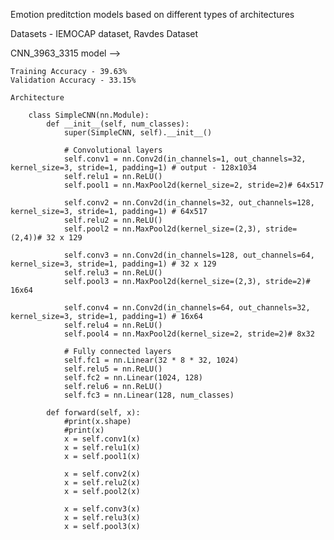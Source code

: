 Emotion preditction models based on different types of architectures

Datasets - IEMOCAP dataset, Ravdes Dataset

CNN_3963_3315 model -->

    Training Accuracy - 39.63%
    Validation Accuracy - 33.15%
    
    Architecture

        class SimpleCNN(nn.Module):
            def __init__(self, num_classes):
                super(SimpleCNN, self).__init__()
                
                # Convolutional layers
                self.conv1 = nn.Conv2d(in_channels=1, out_channels=32, kernel_size=3, stride=1, padding=1) # output - 128x1034
                self.relu1 = nn.ReLU()
                self.pool1 = nn.MaxPool2d(kernel_size=2, stride=2)# 64x517
                
                self.conv2 = nn.Conv2d(in_channels=32, out_channels=128, kernel_size=3, stride=1, padding=1) # 64x517
                self.relu2 = nn.ReLU()
                self.pool2 = nn.MaxPool2d(kernel_size=(2,3), stride=(2,4))# 32 x 129
                
                self.conv3 = nn.Conv2d(in_channels=128, out_channels=64, kernel_size=3, stride=1, padding=1) # 32 x 129
                self.relu3 = nn.ReLU()
                self.pool3 = nn.MaxPool2d(kernel_size=(2,3), stride=2)# 16x64
                
                self.conv4 = nn.Conv2d(in_channels=64, out_channels=32, kernel_size=3, stride=1, padding=1) # 16x64
                self.relu4 = nn.ReLU()
                self.pool4 = nn.MaxPool2d(kernel_size=2, stride=2)# 8x32
        
                # Fully connected layers
                self.fc1 = nn.Linear(32 * 8 * 32, 1024)
                self.relu5 = nn.ReLU()
                self.fc2 = nn.Linear(1024, 128)
                self.relu6 = nn.ReLU()
                self.fc3 = nn.Linear(128, num_classes)

            def forward(self, x):
                #print(x.shape)
                #print(x)
                x = self.conv1(x)
                x = self.relu1(x)
                x = self.pool1(x)
                
                x = self.conv2(x)
                x = self.relu2(x)
                x = self.pool2(x)
                
                x = self.conv3(x)
                x = self.relu3(x)
                x = self.pool3(x)